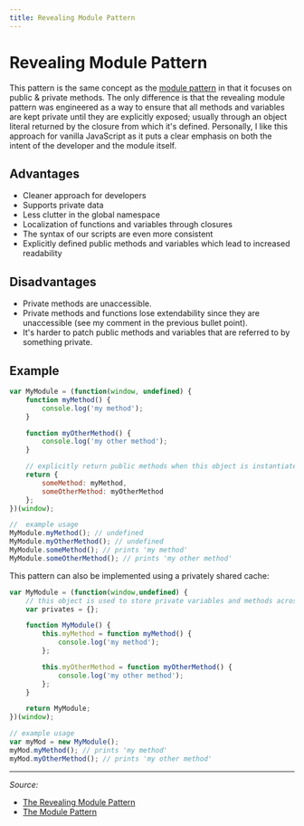 ```yaml
---
title: Revealing Module Pattern
---
```


# Revealing Module Pattern

This pattern is the same concept as the [module pattern](/glossary/MODULE_PATTERN.md) in that it focuses on public & private methods. The only difference is that the revealing module pattern was engineered as a way to ensure that all methods and variables are kept private until they are explicitly exposed; usually through an object literal returned by the closure from which it's defined. Personally, I like this approach for vanilla JavaScript as it puts a clear emphasis on both the intent of the developer and the module itself.

## Advantages

- Cleaner approach for developers
- Supports private data
- Less clutter in the global namespace
- Localization of functions and variables through closures
- The syntax of our scripts are even more consistent
- Explicitly defined public methods and variables which lead to increased readability

## Disadvantages

- Private methods are unaccessible.
- Private methods and functions lose extendability since they are unaccessible (see my comment in the previous bullet point).
- It's harder to patch public methods and variables that are referred to by something private.

## Example

```js
var MyModule = (function(window, undefined) {
    function myMethod() {
        console.log('my method');
    }

    function myOtherMethod() {
        console.log('my other method');
    }

    // explicitly return public methods when this object is instantiated
    return {
        someMethod: myMethod,
        someOtherMethod: myOtherMethod
    };
})(window);

//  example usage
MyModule.myMethod(); // undefined
MyModule.myOtherMethod(); // undefined
MyModule.someMethod(); // prints 'my method'
MyModule.someOtherMethod(); // prints 'my other method'
```

This pattern can also be implemented using a privately shared cache:

```js
var MyModule = (function(window,undefined) {
    // this object is used to store private variables and methods across multiple instantiations
    var privates = {};

    function MyModule() {
        this.myMethod = function myMethod() {
            console.log('my method');
        };

        this.myOtherMethod = function myOtherMethod() {
            console.log('my other method');
        };
    }

    return MyModule;
})(window);

// example usage
var myMod = new MyModule();
myMod.myMethod(); // prints 'my method'
myMod.myOtherMethod(); // prints 'my other method'
```

----------

*Source:*

- [The Revealing Module Pattern](https://carldanley.com/js-revealing-module-pattern/)
- [The Module Pattern](https://carldanley.com/js-module-pattern/#file-module-pattern-example-2-js-L1)

